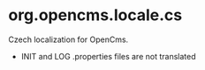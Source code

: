 org.opencms.locale.cs
===================
Czech localization for OpenCms.

- INIT and LOG .properties files are not translated